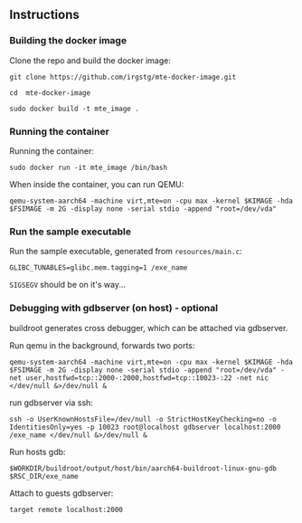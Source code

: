 ## Instructions
### Building the docker image

Clone the repo and build the docker image:

`git clone https://github.com/irgstg/mte-docker-image.git` 

`cd  mte-docker-image`

`sudo docker build -t mte_image .`

### Running the container
Running the container:

`sudo docker run -it mte_image /bin/bash`

When inside the container, you can run QEMU:

`qemu-system-aarch64 -machine virt,mte=on -cpu max -kernel $KIMAGE -hda $FSIMAGE -m 2G -display none -serial stdio -append "root=/dev/vda"`

### Run the sample executable
Run the sample executable, generated from `resources/main.c`:

`GLIBC_TUNABLES=glibc.mem.tagging=1 /exe_name`

`SIGSEGV` should be on it's way...

### Debugging with gdbserver (on host) - optional

buildroot generates cross debugger, which can be attached via gdbserver.

Run qemu in the background, forwards two ports:

`qemu-system-aarch64 -machine virt,mte=on -cpu max -kernel $KIMAGE -hda $FSIMAGE -m 2G -display none -serial stdio -append "root=/dev/vda" -net user,hostfwd=tcp::2000-:2000,hostfwd=tcp::10023-:22 -net nic </dev/null &>/dev/null &`

run gdbserver via ssh:

`ssh -o UserKnownHostsFile=/dev/null -o StrictHostKeyChecking=no -o IdentitiesOnly=yes -p 10023 root@localhost gdbserver localhost:2000 /exe_name </dev/null &>/dev/null & `

Run hosts gdb:

`$WORKDIR/buildroot/output/host/bin/aarch64-buildroot-linux-gnu-gdb $RSC_DIR/exe_name`

Attach to guests gdbserver:

`target remote localhost:2000`
